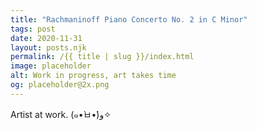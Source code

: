 ```yaml
---
title: "Rachmaninoff Piano Concerto No. 2 in C Minor"
tags: post
date: 2020-11-31
layout: posts.njk
permalink: /{{ title | slug }}/index.html
image: placeholder
alt: Work in progress, art takes time
og: placeholder@2x.png
---
```


Artist at work.
(๑•̀ㅂ•́)و✧
